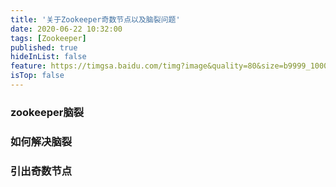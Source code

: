 ```yaml
---
title: '关于Zookeeper奇数节点以及脑裂问题'
date: 2020-06-22 10:32:00
tags: [Zookeeper]
published: true
hideInList: false
feature: https://timgsa.baidu.com/timg?image&quality=80&size=b9999_10000&sec=1592811337092&di=b86df765f237ce34cfd929956a8cabbf&imgtype=0&src=http%3A%2F%2Fimg2.imgtn.bdimg.com%2Fit%2Fu%3D459364542%2C3768678537%26fm%3D214%26gp%3D0.jpg
isTop: false
---
```



### zookeeper脑裂

### 如何解决脑裂

### 引出奇数节点